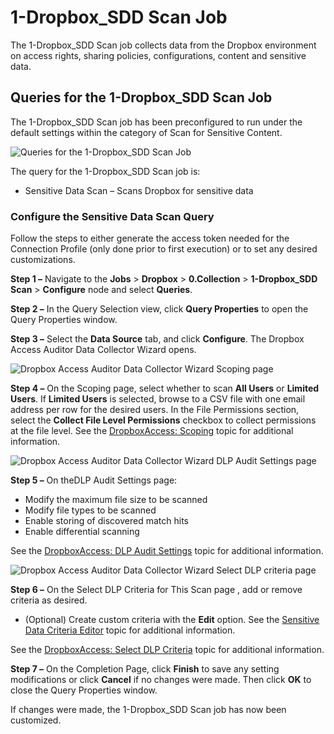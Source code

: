 # 1-Dropbox_SDD Scan Job

The 1-Dropbox_SDD Scan job collects data from the Dropbox environment on access rights, sharing
policies, configurations, content and sensitive data.

## Queries for the 1-Dropbox_SDD Scan Job

The 1-Dropbox_SDD Scan job has been preconfigured to run under the default settings within the
category of Scan for Sensitive Content.

![Queries for the 1-Dropbox_SDD Scan Job](/img/product_docs/accessanalyzer/solutions/dropbox/collection/sddscanquery.webp)

The query for the 1-Dropbox_SDD Scan job is:

- Sensitive Data Scan – Scans Dropbox for sensitive data

### Configure the Sensitive Data Scan Query

Follow the steps to either generate the access token needed for the Connection Profile (only done
prior to first execution) or to set any desired customizations.

**Step 1 –** Navigate to the **Jobs** > **Dropbox** > **0.Collection** > **1-Dropbox_SDD Scan** >
**Configure** node and select **Queries**.

**Step 2 –** In the Query Selection view, click **Query Properties** to open the Query Properties
window.

**Step 3 –** Select the **Data Source** tab, and click **Configure**. The Dropbox Access Auditor
Data Collector Wizard opens.

![Dropbox Access Auditor Data Collector Wizard Scoping page](/img/product_docs/accessanalyzer/solutions/dropbox/collection/sddscopingpage.webp)

**Step 4 –** On the Scoping page, select whether to scan **All Users** or **Limited Users**. If
**Limited Users** is selected, browse to a CSV file with one email address per row for the desired
users. In the File Permissions section, select the **Collect File Level Permissions** checkbox to
collect permissions at the file level. See the
[DropboxAccess: Scoping](/docs/accessanalyzer/12.0/admin/datacollector/dropboxaccess/scoping.md) topic for additional
information.

![Dropbox Access Auditor Data Collector Wizard DLP Audit Settings page](/img/product_docs/accessanalyzer/solutions/dropbox/collection/sdddlpsettings.webp)

**Step 5 –** On theDLP Audit Settings page:

- Modify the maximum file size to be scanned
- Modify file types to be scanned
- Enable storing of discovered match hits
- Enable differential scanning

See the
[DropboxAccess: DLP Audit Settings](/docs/accessanalyzer/12.0/admin/datacollector/dropboxaccess/dlpauditsettings.md)
topic for additional information.

![Dropbox Access Auditor Data Collector Wizard Select DLP criteria page](/img/product_docs/accessanalyzer/solutions/dropbox/collection/sddselectdlpcriteria.webp)

**Step 6 –** On the Select DLP Criteria for This Scan page , add or remove criteria as desired.

- (Optional) Create custom criteria with the **Edit** option. See the
  [Sensitive Data Criteria Editor](/docs/accessanalyzer/12.0/sensitivedatadiscovery/criteriaeditor/overview.md) topic
  for additional information.

See the
[DropboxAccess: Select DLP Criteria](/docs/accessanalyzer/12.0/admin/datacollector/dropboxaccess/selectdlpcriteria.md)
topic for additional information.

**Step 7 –** On the Completion Page, click **Finish** to save any setting modifications or click
**Cancel** if no changes were made. Then click **OK** to close the Query Properties window.

If changes were made, the 1-Dropbox_SDD Scan job has now been customized.
